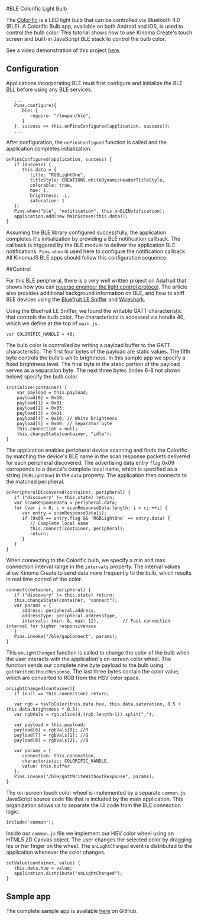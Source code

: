 #BLE Colorific Light Bulb

The [Colorific](http://www.amazon.com/Colorific-Controlled-Dimmable-Android-Bluetooth/dp/B00KG1JYCI) is a LED light bulb that can be controlled via Bluetooth 4.0 (BLE). A Colorific Bulb app, available on both Android and iOS, is used to control the bulb color. This tutorial shows how to use Kinoma Create's touch screen and built-in JavaScript BLE stack to control the bulb color.

See a video demonstration of this project [here](https://youtu.be/PNwzZdrzlL4).

<!--
<iframe width="640" height="360" src="https://www.youtube.com/embed/PNwzZdrzlL4?rel=0&amp;controls=1&amp;showinfo=0&autoplay=0" frameborder="0" allowfullscreen></iframe>
-->

## Configuration

Applications incorporating BLE must first configure and initialize the BLE BLL before using any BLE services. 

```
   ...
   Pins.configure({   	
      ble: {
         require: "/lowpan/ble",			
      }
   }, success => this.onPinsConfigured(application, success));
   ...
```
After configuration, the `onPinsConfigued` function is called and the application completes initialization. 

```
onPinsConfigured(application, success) {
   if (success) {
      this.data = {
         title: "RGBLightOne",
         titleStyle: CREATIONS.whiteDynamicHeaderTitleStyle,
         colorable: true,
         hue: 1,
         brightness: .1,
         saturation: 1
   };
   Pins.when("ble", "notification", this.onBLENotification);
   application.add(new MainScreen(this.data));
}	
```
Assuming the BLE library configured successfully, the application completes it's initialization by providing a BLE notification callback. The callback is triggered by the BLE module to deliver the application BLE notifications. `Pins.when` is used here to configure the notification callback. All KinomaJS BLE apps should follow this configuration sequence.

##Control

For this BLE peripheral, there is a very well written project on Adafruit that shows how you can [reverse engineer the light control protocol](https://learn.adafruit.com/reverse-engineering-a-bluetooth-low-energy-light-bulb/overview). The article also provides additional background information on BLE, and how to sniff BLE devices using the [Bluefruit LE Sniffer](https://www.adafruit.com/product/2269) and [Wireshark](https://www.wireshark.org/download.html). 

Using the Bluefruit LE Sniffer, we found the writable GATT characteristic that controls the bulb color. The characteristic is accessed via handle 40, which we define at the top of `main.js.`

```
var COLORIFIC_HANDLE = 40;
```

The bulb color is controlled by writing a payload buffer to the GATT characteristic. The first four bytes of the payload are static values. The fifth byte controls the bulb's white brightness. In this sample app we specify a fixed brightness level. The final byte in the static portion of the payload serves as a separation byte. The next three bytes (index 6-8 not shown below) specify the bulb color. 

```
initialize(container) {
	var payload = this.payload;
	payload[0] = 0x58;
	payload[1] = 0x01;
	payload[2] = 0x03;
	payload[3] = 0x01;
	payload[4] = 0x10; // White brightness
	payload[5] = 0x00; // Separator byte
	this.connection = null;
	this.changeState(container, "idle");
}
```

The application enables peripheral device scanning and finds the Colorific by matching the device's BLE name in the scan response packets delivered for each peripheral discovered. The advertising data entry `flag` 0x09 correponds to a device's complete local name, which is specified as a string (`RGBLightOne`) in the `data` property. The application then connects to the matched peripheral.

```
onPeripheralDiscovered(container, peripheral) {
   if ("discovery" != this.state) return;
   var scanResponseData = peripheral.data;
   for (var i = 0, c = scanResponseData.length; i < c; ++i) {
      var entry = scanResponseData[i];
      if (0x09 == entry.flag && 'RGBLightOne' == entry.data) {
         // Complete local name
         this.connect(container, peripheral);
         return;
      }
   }
}
```

When connecting to the Colorific bulb, we specify a min and max connection interval range in the `intervals` property. The interval values allow Kinoma Create to send data more frequently to the bulb, which results in real time control of the color.

```
connect(container, peripheral) {
   if ("discovery" != this.state) return;
   this.changeState(container, "connect");
   var params = {
      address: peripheral.address,
      addressType: peripheral.addressType,
      intervals: {min: 8, max: 12},			// Fast connection interval for higher responsiveness
   }
   Pins.invoke("/ble/gapConnect", params);
}
```

This `onLightChanged` function is called to change the color of the bulb when the user interacts with the application's on-screen color wheel. The function sends our complete nine byte payload to the bulb using `gattWriteWithoutResponse`. The last three bytes contain the color value, which are converted to RGB from the HSV color space.

```
onLightChanged(container){
   if (null == this.connection) return;
	
   var rgb = hsvToColor(this.data.hue, this.data.saturation, 0.5 + this.data.brightness * 0.5);
   var rgbVals = rgb.slice(4,(rgb.length-1)).split(",");

   var payload = this.payload;
   payload[6] = rgbVals[0]; //R
   payload[7] = rgbVals[1]; //G
   payload[8] = rgbVals[2]; //B
	
   var params = {
      connection: this.connection,
      characteristic: COLORIFIC_HANDLE,
      value: this.buffer
   };
   Pins.invoke("/ble/gattWriteWithoutResponse", params);
}
```
	
The on-screen touch color wheel is implemented by a separate `common.js` JavaScript source code file that is included by the main application. This organization allows us to separate the UI code from the BLE connection logic.

```
include('common');
```

Inside our `common.js` file we implement our HSV color wheel using an HTML5 2D Canvas object. The user changes the selected color by dragging his or her finger on the wheel. The `onLightChanged` event is distributed to the application whenever the color changes.

```
setValue(container, value) {
   this.data.hue = value;
   application.distribute("onLightChanged");
}
```

## Sample app

The complete sample app is available [here](https://github.com/Kinoma/KPR-examples/tree/master/ble-colorific) on GitHub.
